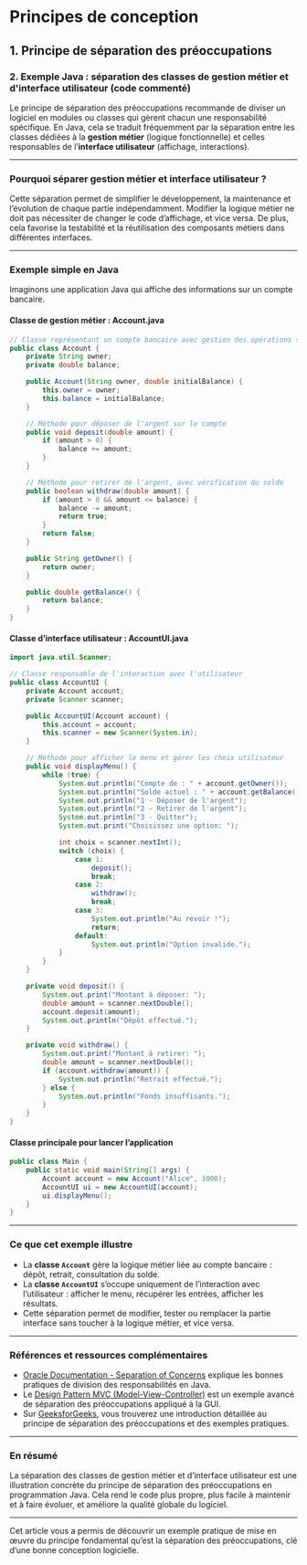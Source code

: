 # Principes de conception

## 1. Principe de séparation des préoccupations

### 2. Exemple Java : séparation des classes de gestion métier et d'interface utilisateur (code commenté)

Le principe de séparation des préoccupations recommande de diviser un logiciel en modules ou classes qui gèrent chacun une responsabilité spécifique. En Java, cela se traduit fréquemment par la séparation entre les classes dédiées à la **gestion métier** (logique fonctionnelle) et celles responsables de l’**interface utilisateur** (affichage, interactions).

---

### Pourquoi séparer gestion métier et interface utilisateur ?

Cette séparation permet de simplifier le développement, la maintenance et l’évolution de chaque partie indépendamment. Modifier la logique métier ne doit pas nécessiter de changer le code d’affichage, et vice versa. De plus, cela favorise la testabilité et la réutilisation des composants métiers dans différentes interfaces.

---

### Exemple simple en Java

Imaginons une application Java qui affiche des informations sur un compte bancaire.

#### Classe de gestion métier : Account.java

```java
// Classe représentant un compte bancaire avec gestion des opérations simples
public class Account {
    private String owner;
    private double balance;

    public Account(String owner, double initialBalance) {
        this.owner = owner;
        this.balance = initialBalance;
    }

    // Méthode pour déposer de l'argent sur le compte
    public void deposit(double amount) {
        if (amount > 0) {
            balance += amount;
        }
    }

    // Méthode pour retirer de l'argent, avec vérification du solde
    public boolean withdraw(double amount) {
        if (amount > 0 && amount <= balance) {
            balance -= amount;
            return true;
        }
        return false;
    }

    public String getOwner() {
        return owner;
    }

    public double getBalance() {
        return balance;
    }
}
```

#### Classe d’interface utilisateur : AccountUI.java

```java
import java.util.Scanner;

// Classe responsable de l'interaction avec l'utilisateur
public class AccountUI {
    private Account account;
    private Scanner scanner;

    public AccountUI(Account account) {
        this.account = account;
        this.scanner = new Scanner(System.in);
    }

    // Méthode pour afficher le menu et gérer les choix utilisateur
    public void displayMenu() {
        while (true) {
            System.out.println("Compte de : " + account.getOwner());
            System.out.println("Solde actuel : " + account.getBalance());
            System.out.println("1 - Déposer de l'argent");
            System.out.println("2 - Retirer de l'argent");
            System.out.println("3 - Quitter");
            System.out.print("Choisissez une option: ");

            int choix = scanner.nextInt();
            switch (choix) {
                case 1:
                    deposit();
                    break;
                case 2:
                    withdraw();
                    break;
                case 3:
                    System.out.println("Au revoir !");
                    return;
                default:
                    System.out.println("Option invalide.");
            }
        }
    }

    private void deposit() {
        System.out.print("Montant à déposer: ");
        double amount = scanner.nextDouble();
        account.deposit(amount);
        System.out.println("Dépôt effectué.");
    }

    private void withdraw() {
        System.out.print("Montant à retirer: ");
        double amount = scanner.nextDouble();
        if (account.withdraw(amount)) {
            System.out.println("Retrait effectué.");
        } else {
            System.out.println("Fonds insuffisants.");
        }
    }
}
```

#### Classe principale pour lancer l’application

```java
public class Main {
    public static void main(String[] args) {
        Account account = new Account("Alice", 1000);
        AccountUI ui = new AccountUI(account);
        ui.displayMenu();
    }
}
```

---

### Ce que cet exemple illustre

- La **classe `Account`** gère la logique métier liée au compte bancaire : dépôt, retrait, consultation du solde.
- La **classe `AccountUI`** s’occupe uniquement de l’interaction avec l’utilisateur : afficher le menu, récupérer les entrées, afficher les résultats.
- Cette séparation permet de modifier, tester ou remplacer la partie interface sans toucher à la logique métier, et vice versa.

---

### Références et ressources complémentaires

- [Oracle Documentation - Separation of Concerns](https://docs.oracle.com/javase/tutorial/java/concepts/interface.html) explique les bonnes pratiques de division des responsabilités en Java.
- Le [Design Pattern MVC (Model-View-Controller)](https://refactoring.guru/fr/design-patterns/mvc) est un exemple avancé de séparation des préoccupations appliqué à la GUI.
- Sur [GeeksforGeeks](https://www.geeksforgeeks.org/separation-of-concerns-in-software-engineering/), vous trouverez une introduction détaillée au principe de séparation des préoccupations et des exemples pratiques.

---

### En résumé

La séparation des classes de gestion métier et d’interface utilisateur est une illustration concrète du principe de séparation des préoccupations en programmation Java. Cela rend le code plus propre, plus facile à maintenir et à faire évoluer, et améliore la qualité globale du logiciel.

---

Cet article vous a permis de découvrir un exemple pratique de mise en œuvre du principe fondamental qu’est la séparation des préoccupations, clé d’une bonne conception logicielle.